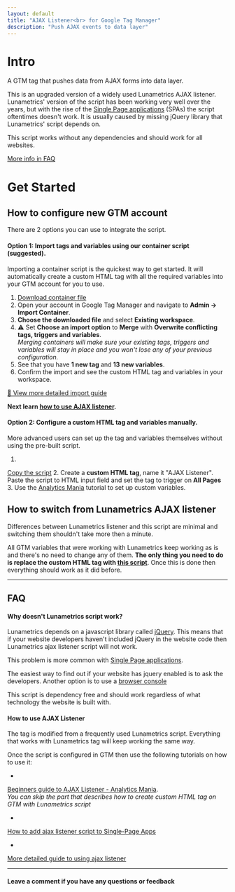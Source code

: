 ```yaml
---
layout: default
title: "AJAX Listener<br> for Google Tag Manager"
description: "Push AJAX events to data layer"
---
```


# Intro

A GTM tag that pushes data from AJAX forms into data layer. 

This is an upgraded version of a widely used Lunametrics AJAX listener. Lunametrics' version of the script has been 
working very well over the years, but with the rise of the 
[Single Page applications]([https://www.quora.com/What-is-a-single-page-application-in-web-development]) (SPAs) 
the script oftentimes doesn't work. It is usually caused by missing jQuery library that Lunametrics' script depends on. 

This script works without any dependencies and should work for all websites.

[More info in FAQ](#why-doesnt-lunametrics-script-work)

# Get Started

## How to configure new GTM account

There are 2 options you can use to integrate the script.

#### Option 1: Import tags and variables using our container script (suggested).

Importing a container script is the quickest way to get started. It will automatically create a custom HTML tag with 
all the required variables into your GTM account for you to use. 

1. <a href="/downloads/gtm-import-ajax-listener-marxdev.json" download>Download container file</a>
2. Open your account in Google Tag Manager and navigate to **Admin -> Import Container**.
4. **Choose the downloaded file** and select **Existing workspace**.
5. ⚠️ Set **Choose an import option** to **Merge** with **Overwrite conflicting tags, triggers and variables**.  
_Merging containers will make sure your existing tags, triggers and variables will stay in place and you won't lose 
any of your previous configuration._
6. See that you have **1 new tag** and **13 new variables**.
7. Confirm the import and see the custom HTML tag and variables in your workspace.

<a href="https://www.bounteous.com/insights/2015/08/26/how-import-container-google-tag-manager/" 
class="muted" target="_blank">🔗 View more detailed import guide</a>

**Next learn [how to use AJAX listener](#how-to-use-ajax-listener).**

#### Option 2: Configure a custom HTML tag and variables manually.

More advanced users can set up the tag and variables themselves without using the pre-built script.

1. <a href="https://raw.githubusercontent.com/MarkoSulamagi/gtm-ajax-listener/master/ajax-listener.html" target="_blank">
Copy the script</a>
2. Create a **custom HTML tag**, name it "AJAX Listener". Paste the script to HTML input field and set the tag to 
trigger on **All Pages**
3. Use the 
<a href="https://www.analyticsmania.com/google-tag-manager-ajax-form-tracking" target="_blank">Analytics Mania</a> tutorial
to set up custom variables. 

## How to switch from Lunametrics AJAX listener

Differences between Lunametrics listener and this script are minimal and switching them 
shouldn't take more then a minute. 

All GTM variables that were working with Lunametrics keep working as is and there's no need to change any of them. 
**The only thing you need to do is replace the custom HTML tag with 
<a href="https://raw.githubusercontent.com/MarkoSulamagi/gtm-ajax-listener/master/ajax-listener.html" target="_blank">
this script</a>**. Once this is done then everything should work as it did before. 

* * *

## FAQ

#### Why doesn't Lunametrics script work?

Lunametrics depends on a javascript library called <a href="https://jquery.com/" target="_blank">jQuery</a>. 
This means that if your website developers haven't included jQuery in the website code then Lunametrics 
ajax listener script will not work.

This problem is more common with 
<a href="https://www.quora.com/What-is-a-single-page-application-in-web-development" target="_blank">Single Page applications</a>.

The easiest way to find out if your website has jquery enabled is to ask the developers. 
Another option is to use a <a href="https://www.quora.com/How-do-you-know-where-jQuery-is-used-in-a-website" target="_blank">browser console</a>

This script is dependency free and should work regardless of what technology the website is built 
with.

#### How to use AJAX Listener

The tag is modified from a frequently used Lunametrics script. Everything that works with Lunametrics tag 
will keep working the same way. 

Once the script is configured in GTM then use the following tutorials on how to use it:

* <a href="https://www.analyticsmania.com/google-tag-manager-ajax-form-tracking" target="_blank">
Beginners guide to AJAX Listener - Analytics Mania</a>.  
_You can skip the part that describes how to create custom HTML tag on GTM with Lunametrics script_
* <a href="https://medium.com/@marko.sulamagi/how-to-add-lunametrics-ajax-listener-to-single-page-apps-3daf8db3b52f" target="_blank">
How to add ajax listener script to Single-Page Apps</a>
* <a href="https://www.analyticsmania.com/post/google-tag-manager-form-tracking/" target="_blank">
More detailed guide to using ajax listener</a>

* * *

#### Leave a comment if you have any questions or feedback
